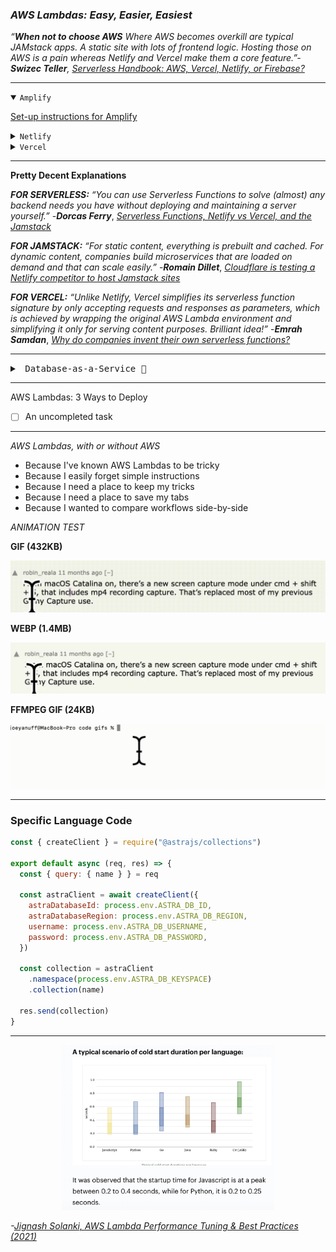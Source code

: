 ### *AWS Lambdas: Easy, Easier, Easiest* ###

_“**When not to choose AWS**
Where AWS becomes overkill are typical JAMstack apps. A static site with lots of frontend logic. Hosting those on AWS is a pain whereas Netlify and Vercel make them a core feature.”-***Swizec Teller***, [_Serverless Handbook: AWS, Vercel, Netlify, or Firebase?_](https://serverlesshandbook.dev/serverless-flavors/)_


- - -

<details open>
  <summary><code>Amplify</code></summary>
  <p>

  [Set-up instructions for Amplify](amplify-with-create-react-app)
  </p>
  </details>

<details>
  <summary><code>Netlify</code></summary>
  <p>

  [Set-up instructions for Netlify](netlify-with-create-react-app)
  </p>
</details>


<details>
  <summary><code>Vercel</code></summary>
  <p>

  [Set-up instructions for Vercel](vercel-with-next-js)
  </p>
</details>

---


**Pretty Decent Explanations**

***FOR SERVERLESS:***
*“You can use Serverless Functions to solve (almost) any backend needs you have without deploying and maintaining a server yourself.”*
-***Dorcas Ferry***, [_Serverless Functions, Netlify vs Vercel, and the Jamstack_](https://morioh.com/p/dc014b3356d2)

***FOR JAMSTACK:***
*“For static content, everything is prebuilt and cached. For dynamic content, companies build microservices that are loaded on demand and that can scale easily.”*
-***Romain Dillet***, [_Cloudflare is testing a Netlify competitor to host Jamstack sites_](https://techcrunch.com/2020/12/07/cloudflare-is-testing-a-netlify-competitor-to-host-jamstack-sites/)

***FOR VERCEL:***
*“Unlike Netlify, Vercel simplifies its serverless function signature by only accepting requests and responses as parameters, which is achieved by wrapping the original AWS Lambda environment and simplifying it only for serving content purposes. Brilliant idea!”*
-***Emrah Samdan***, [_Why do companies invent their own serverless functions?_](https://blog.thundra.io/why-do-companies-invent-their-own-serverless-functions)

- - -

<details>
<summary><kbd>&nbsp;Database-as-a-Service 💭</kbd></summary>

  <p>

  [Set-up instructions for Vercel](vercel)
  </p>
</details>

- - -

AWS Lambdas: 3 Ways to Deploy



- [ ] An uncompleted task

---

*AWS Lambdas, with or without AWS*

* Because I've known AWS Lambdas to be tricky
* Because I easily forget simple instructions
* Because I need a place to keep my tricks
* Because I need a place to save my tabs
* Because I wanted to compare workflows side-by-side



*ANIMATION TEST*

**GIF (432KB)**

![gif of selectiont](assets/selection.gif)

**WEBP (1.4MB)**

![webp of selection](assets/selected.webp)


**FFMPEG GIF (24KB)**

![gif of selectiont](assets/ls.gif)

---

### Specific Language Code ###


```javascript
const { createClient } = require("@astrajs/collections")

export default async (req, res) => {
  const { query: { name } } = req

  const astraClient = await createClient({
    astraDatabaseId: process.env.ASTRA_DB_ID,
    astraDatabaseRegion: process.env.ASTRA_DB_REGION,
    username: process.env.ASTRA_DB_USERNAME,
    password: process.env.ASTRA_DB_PASSWORD,
  })

  const collection = astraClient
    .namespace(process.env.ASTRA_DB_KEYSPACE)
    .collection(name)

  res.send(collection)
}
```

---
<p align="center">
<img src="./assets/cold-start-duration.png" width="340" />

_-[Jignash Solanki, AWS Lambda Performance Tuning & Best Practices (2021)](https://www.simform.com/aws-lambda-performance/)_
<p>